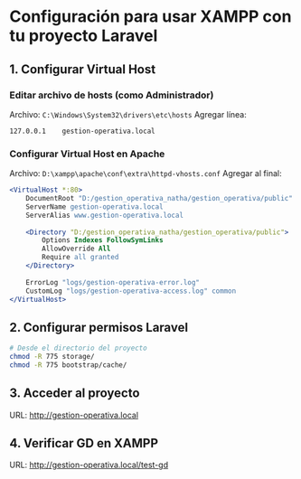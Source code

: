# Configuración para usar XAMPP con tu proyecto Laravel

## 1. Configurar Virtual Host

### Editar archivo de hosts (como Administrador)
Archivo: `C:\Windows\System32\drivers\etc\hosts`
Agregar línea:
```
127.0.0.1    gestion-operativa.local
```

### Configurar Virtual Host en Apache
Archivo: `D:\xampp\apache\conf\extra\httpd-vhosts.conf`
Agregar al final:
```apache
<VirtualHost *:80>
    DocumentRoot "D:/gestion_operativa_natha/gestion_operativa/public"
    ServerName gestion-operativa.local
    ServerAlias www.gestion-operativa.local
    
    <Directory "D:/gestion_operativa_natha/gestion_operativa/public">
        Options Indexes FollowSymLinks
        AllowOverride All
        Require all granted
    </Directory>
    
    ErrorLog "logs/gestion-operativa-error.log"
    CustomLog "logs/gestion-operativa-access.log" common
</VirtualHost>
```

## 2. Configurar permisos Laravel
```bash
# Desde el directorio del proyecto
chmod -R 775 storage/
chmod -R 775 bootstrap/cache/
```

## 3. Acceder al proyecto
URL: http://gestion-operativa.local

## 4. Verificar GD en XAMPP
URL: http://gestion-operativa.local/test-gd